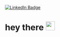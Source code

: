 <!--<img src="https://github-readme-stats.vercel.app/api?username=pillowinacoma&show_icons=true&theme=dark">
<img src="https://github-readme-stats.vercel.app/api/top-langs/?username=pillowinacoma">-->
<div id="badges">
  <a href="https://www.linkedin.com/in/abdelaziz-sbaai/">
    <img src="https://img.shields.io/badge/LinkedIn-blue?style=for-the-badge&logo=linkedin&logoColor=white" alt="LinkedIn Badge"/>
  </a>
</div>
<div>
    <img src="https://komarev.com/ghpvc/?username=pillowinacoma&style=flat-square&color=blue" alt=""/>
</div>
<h1>
  hey there
  <img src="https://media.giphy.com/media/hvRJCLFzcasrR4ia7z/giphy.gif" width="30px"/>
</h1>
